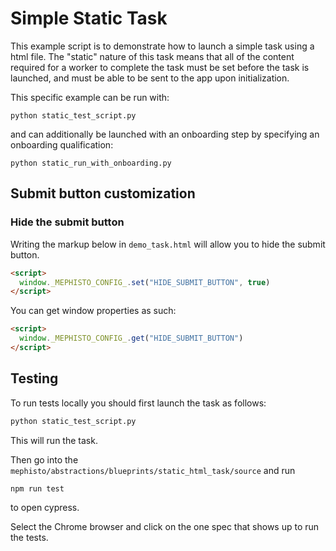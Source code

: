 # Simple Static Task
This example script is to demonstrate how to launch a simple task using a html file. The "static" nature of this task means that all of the content required for a worker to complete the task must be set before the task is launched, and must be able to be sent to the app upon initialization.

This specific example can be run with:
```console
python static_test_script.py
```

and can additionally be launched with an onboarding step by specifying an onboarding qualification:

```console
python static_run_with_onboarding.py
```

## Submit button customization
### Hide the submit button 
Writing the markup below in `demo_task.html` will allow you to hide the submit button.

```html
<script>
  window._MEPHISTO_CONFIG_.set("HIDE_SUBMIT_BUTTON", true)
</script>
```

You can get window properties as such:
```html
<script>
  window._MEPHISTO_CONFIG_.get("HIDE_SUBMIT_BUTTON")
</script>
```


## Testing
To run tests locally you should first launch the task as follows:

```bash
python static_test_script.py
```
This will run the task.

Then go into the `mephisto/abstractions/blueprints/static_html_task/source` and run 
```console
npm run test
``` 
to open cypress.

Select the Chrome browser and click on the one spec that shows up to run the tests.
